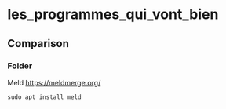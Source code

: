 # les_programmes_qui_vont_bien

## Comparison
### Folder
Meld https://meldmerge.org/

```sudo apt install meld```
